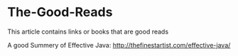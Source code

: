 # The-Good-Reads
This article contains links or books that are good reads

A good Summery of Effective Java: http://thefinestartist.com/effective-java/

